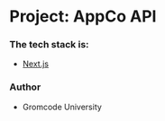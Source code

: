 # Project: AppCo API

### The tech stack is:

- [Next.js](https://nextjs.org/)

### Author

- Gromcode University
